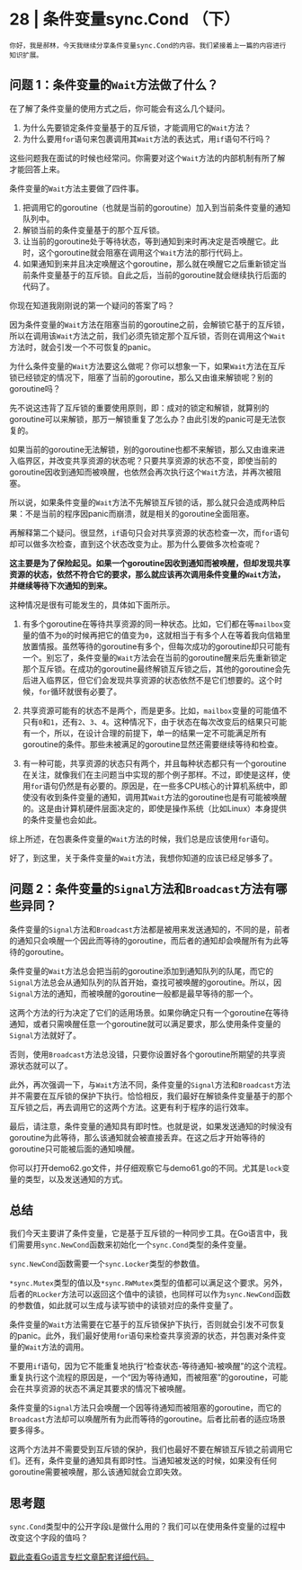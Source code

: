# 28 | 条件变量sync.Cond （下）

    你好，我是郝林，今天我继续分享条件变量sync.Cond的内容。我们紧接着上一篇的内容进行知识扩展。

## 问题 1：条件变量的`Wait`方法做了什么？

在了解了条件变量的使用方式之后，你可能会有这么几个疑问。

1.  为什么先要锁定条件变量基于的互斥锁，才能调用它的`Wait`方法？
2.  为什么要用`for`语句来包裹调用其`Wait`方法的表达式，用`if`语句不行吗？

这些问题我在面试的时候也经常问。你需要对这个`Wait`方法的内部机制有所了解才能回答上来。

条件变量的`Wait`方法主要做了四件事。

1.  把调用它的goroutine（也就是当前的goroutine）加入到当前条件变量的通知队列中。
2.  解锁当前的条件变量基于的那个互斥锁。
3.  让当前的goroutine处于等待状态，等到通知到来时再决定是否唤醒它。此时，这个goroutine就会阻塞在调用这个`Wait`方法的那行代码上。
4.  如果通知到来并且决定唤醒这个goroutine，那么就在唤醒它之后重新锁定当前条件变量基于的互斥锁。自此之后，当前的goroutine就会继续执行后面的代码了。

你现在知道我刚刚说的第一个疑问的答案了吗？

因为条件变量的`Wait`方法在阻塞当前的goroutine之前，会解锁它基于的互斥锁，所以在调用该`Wait`方法之前，我们必须先锁定那个互斥锁，否则在调用这个`Wait`方法时，就会引发一个不可恢复的panic。

为什么条件变量的`Wait`方法要这么做呢？你可以想象一下，如果`Wait`方法在互斥锁已经锁定的情况下，阻塞了当前的goroutine，那么又由谁来解锁呢？别的goroutine吗？

先不说这违背了互斥锁的重要使用原则，即：成对的锁定和解锁，就算别的goroutine可以来解锁，那万一解锁重复了怎么办？由此引发的panic可是无法恢复的。

如果当前的goroutine无法解锁，别的goroutine也都不来解锁，那么又由谁来进入临界区，并改变共享资源的状态呢？只要共享资源的状态不变，即使当前的goroutine因收到通知而被唤醒，也依然会再次执行这个`Wait`方法，并再次被阻塞。

所以说，如果条件变量的`Wait`方法不先解锁互斥锁的话，那么就只会造成两种后果：不是当前的程序因panic而崩溃，就是相关的goroutine全面阻塞。

再解释第二个疑问。很显然，`if`语句只会对共享资源的状态检查一次，而`for`语句却可以做多次检查，直到这个状态改变为止。那为什么要做多次检查呢？

**这主要是为了保险起见。如果一个goroutine因收到通知而被唤醒，但却发现共享资源的状态，依然不符合它的要求，那么就应该再次调用条件变量的`Wait`方法，并继续等待下次通知的到来。**

这种情况是很有可能发生的，具体如下面所示。

1.  有多个goroutine在等待共享资源的同一种状态。比如，它们都在等`mailbox`变量的值不为`0`的时候再把它的值变为`0`，这就相当于有多个人在等着我向信箱里放置情报。虽然等待的goroutine有多个，但每次成功的goroutine却只可能有一个。别忘了，条件变量的`Wait`方法会在当前的goroutine醒来后先重新锁定那个互斥锁。在成功的goroutine最终解锁互斥锁之后，其他的goroutine会先后进入临界区，但它们会发现共享资源的状态依然不是它们想要的。这个时候，`for`循环就很有必要了。
    
2.  共享资源可能有的状态不是两个，而是更多。比如，`mailbox`变量的可能值不只有`0`和`1`，还有`2`、`3`、`4`。这种情况下，由于状态在每次改变后的结果只可能有一个，所以，在设计合理的前提下，单一的结果一定不可能满足所有goroutine的条件。那些未被满足的goroutine显然还需要继续等待和检查。
    
3.  有一种可能，共享资源的状态只有两个，并且每种状态都只有一个goroutine在关注，就像我们在主问题当中实现的那个例子那样。不过，即使是这样，使用`for`语句仍然是有必要的。原因是，在一些多CPU核心的计算机系统中，即使没有收到条件变量的通知，调用其`Wait`方法的goroutine也是有可能被唤醒的。这是由计算机硬件层面决定的，即使是操作系统（比如Linux）本身提供的条件变量也会如此。
    

综上所述，在包裹条件变量的`Wait`方法的时候，我们总是应该使用`for`语句。

好了，到这里，关于条件变量的`Wait`方法，我想你知道的应该已经足够多了。

## 问题 2：条件变量的`Signal`方法和`Broadcast`方法有哪些异同？

条件变量的`Signal`方法和`Broadcast`方法都是被用来发送通知的，不同的是，前者的通知只会唤醒一个因此而等待的goroutine，而后者的通知却会唤醒所有为此等待的goroutine。

条件变量的`Wait`方法总会把当前的goroutine添加到通知队列的队尾，而它的`Signal`方法总会从通知队列的队首开始，查找可被唤醒的goroutine。所以，因`Signal`方法的通知，而被唤醒的goroutine一般都是最早等待的那一个。

这两个方法的行为决定了它们的适用场景。如果你确定只有一个goroutine在等待通知，或者只需唤醒任意一个goroutine就可以满足要求，那么使用条件变量的`Signal`方法就好了。

否则，使用`Broadcast`方法总没错，只要你设置好各个goroutine所期望的共享资源状态就可以了。

此外，再次强调一下，与`Wait`方法不同，条件变量的`Signal`方法和`Broadcast`方法并不需要在互斥锁的保护下执行。恰恰相反，我们最好在解锁条件变量基于的那个互斥锁之后，再去调用它的这两个方法。这更有利于程序的运行效率。

最后，请注意，条件变量的通知具有即时性。也就是说，如果发送通知的时候没有goroutine为此等待，那么该通知就会被直接丢弃。在这之后才开始等待的goroutine只可能被后面的通知唤醒。

你可以打开demo62.go文件，并仔细观察它与demo61.go的不同。尤其是`lock`变量的类型，以及发送通知的方式。

## 总结

我们今天主要讲了条件变量，它是基于互斥锁的一种同步工具。在Go语言中，我们需要用`sync.NewCond`函数来初始化一个`sync.Cond`类型的条件变量。

`sync.NewCond`函数需要一个`sync.Locker`类型的参数值。

`*sync.Mutex`类型的值以及`*sync.RWMutex`类型的值都可以满足这个要求。另外，后者的`RLocker`方法可以返回这个值中的读锁，也同样可以作为`sync.NewCond`函数的参数值，如此就可以生成与读写锁中的读锁对应的条件变量了。

条件变量的`Wait`方法需要在它基于的互斥锁保护下执行，否则就会引发不可恢复的panic。此外，我们最好使用`for`语句来检查共享资源的状态，并包裹对条件变量的`Wait`方法的调用。

不要用`if`语句，因为它不能重复地执行“检查状态-等待通知-被唤醒”的这个流程。重复执行这个流程的原因是，一个“因为等待通知，而被阻塞”的goroutine，可能会在共享资源的状态不满足其要求的情况下被唤醒。

条件变量的`Signal`方法只会唤醒一个因等待通知而被阻塞的goroutine，而它的`Broadcast`方法却可以唤醒所有为此而等待的goroutine。后者比前者的适应场景要多得多。

这两个方法并不需要受到互斥锁的保护，我们也最好不要在解锁互斥锁之前调用它们。还有，条件变量的通知具有即时性。当通知被发送的时候，如果没有任何goroutine需要被唤醒，那么该通知就会立即失效。

## 思考题

`sync.Cond`类型中的公开字段`L`是做什么用的？我们可以在使用条件变量的过程中改变这个字段的值吗？

[戳此查看Go语言专栏文章配套详细代码。](https://github.com/hyper0x/Golang_Puzzlers)
    
